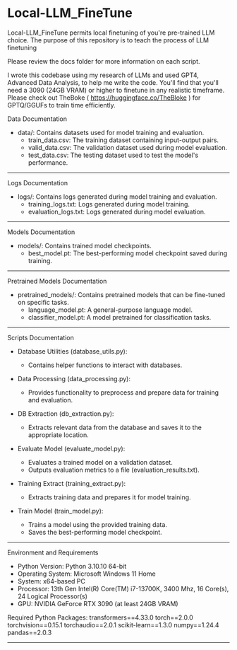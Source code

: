 # Local-LLM_FineTune

Local-LLM_FineTune permits local finetuning of you're pre-trained LLM choice. 
The purpose of this repository is to teach the process of LLM finetuning 

Please review the docs folder for more information on each script.

I wrote this codebase using my research of LLMs and used GPT4, Advanced Data Analysis, to help me write the code. 
You'll find that you'll need a 3090 (24GB VRAM) or higher to finetune in any realistic timeframe.
Please check out TheBoke ( https://huggingface.co/TheBloke ) for GPTQ/GGUFs to train time efficiently. 

Data Documentation
- data/: Contains datasets used for model training and evaluation.
  - train_data.csv: The training dataset containing input-output pairs.
  - valid_data.csv: The validation dataset used during model evaluation.
  - test_data.csv: The testing dataset used to test the model's performance.

---

Logs Documentation
- logs/: Contains logs generated during model training and evaluation.
  - training_logs.txt: Logs generated during model training.
  - evaluation_logs.txt: Logs generated during model evaluation.

---

Models Documentation
- models/: Contains trained model checkpoints.
  - best_model.pt: The best-performing model checkpoint saved during training.

---

Pretrained Models Documentation
- pretrained_models/: Contains pretrained models that can be fine-tuned on specific tasks.
  - language_model.pt: A general-purpose language model.
  - classifier_model.pt: A model pretrained for classification tasks.

---

Scripts Documentation

- Database Utilities (database_utils.py):
  - Contains helper functions to interact with databases.

- Data Processing (data_processing.py):
  - Provides functionality to preprocess and prepare data for training and evaluation.

- DB Extraction (db_extraction.py):
  - Extracts relevant data from the database and saves it to the appropriate location.

- Evaluate Model (evaluate_model.py):
  - Evaluates a trained model on a validation dataset.
  - Outputs evaluation metrics to a file (evaluation_results.txt).

- Training Extract (training_extract.py):
  - Extracts training data and prepares it for model training.

- Train Model (train_model.py):
  - Trains a model using the provided training data.
  - Saves the best-performing model checkpoint.

---

Environment and Requirements

- Python Version: Python 3.10.10 64-bit
- Operating System: Microsoft Windows 11 Home
- System: x64-based PC
- Processor: 13th Gen Intel(R) Core(TM) i7-13700K, 3400 Mhz, 16 Core(s), 24 Logical Processor(s)
- GPU: NVIDIA GeForce RTX 3090 (at least 24GB VRAM)

Required Python Packages:
transformers==4.33.0
torch==2.0.0
torchvision==0.15.1
torchaudio==2.0.1
scikit-learn==1.3.0
numpy==1.24.4
pandas==2.0.3

---
